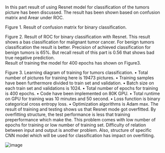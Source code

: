 In this part result of using Resnet model for classification of the tumors picture has been discussed. The result has been shown based on confusion matrix and Arear under ROC. 
 
Figure 1. Result of confusion matrix for binary classification.

 
Figure 2. Result of ROC for binary classification with Resnet. 
This result shows a bas classification for malignant tumor cancer. For benign tumors classification the result is better. Precision of achieved classification for benign tumors is 65%. But recall result of this part is 0.56 that shows bad true negative prediction.    
Result of training the model for 400 epochs has shown on Figure3.
 
Figure 3. Learning diagram of training for tumors classification.
•	Total number of pictures for training here is 19473 pictures.
•	Training samples have been furthermore divided to train set and validation. 
•	Batch size on each train set and validations is 1024.
•	Total number of epochs for training is 400 epochs.
•	Code have been implemented on 80K GPU.
•	Total runtime on GPU for training was 10 minutes and 50 second.
•	 Loss function is binary categorical cross entropy loss.
•	Optimization algorithms is Adam max.
The result of training and testing shows us that Resnet mode got overfitted. By overfitting structure, the test performance is less that training preperformance which make the. This problem comes with low number of epochs for training or low number of training set. Difficulty of relation between input and output is another problem. Also, structure of specific CNN model which will be used for classification has impact on overfiiting.

![image](https://user-images.githubusercontent.com/85686755/145239825-65098a92-4b56-4705-b1c3-0bc204f48c49.png)

